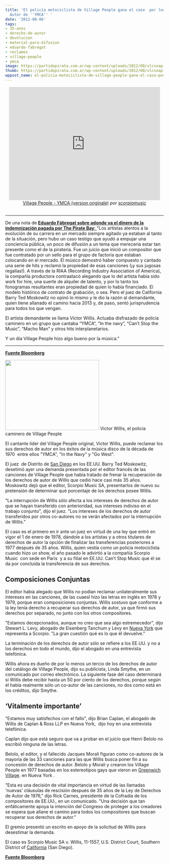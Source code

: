 ```yaml
---
title: 'El policía motociclista de Village People gana el caso  por los Derechos de
  Autor de ''YMCA'' '
date: '2012-08-06'
tags:
- 35-anos
- derecho-de-autor
- devolucion
- material-para-difusion
- eduardo-fabregat
- reclamos
- village-people
- ymca
image: https://partidopirata.com.ar/wp-content/uploads/2012/08/vlcsnap-2012-08-05-23h49m13s204.png
thumb: https://partidopirata.com.ar/wp-content/uploads/2012/08/vlcsnap-2012-08-05-23h49m13s204-150x150.png
wppost_name: el-policia-motociclista-de-village-people-gana-el-caso-por-los-derechos-de-autor-de-ymca
---
```


<center>
<iframe src="http://www.dailymotion.com/embed/video/x2b1a0_village-people-ymca-version-origina_music" frameborder="0" width="480" height="360"></iframe>
<a href="http://www.dailymotion.com/video/x2b1a0_village-people-ymca-version-origina_music" target="_blank">Village People - YMCA (version originale)</a> <em>por <a href="http://www.dailymotion.com/scorpiomusic" target="_blank">scorpiomusic</a></em></center>&nbsp;

<hr />

De una nota de <a href="http://www.pagina12.com.ar/diario/suplementos/espectaculos/2-26046-2012-08-05.html" target="_blank"><strong>Eduardo Fábregat sobre adonde va el dinero de la indemnización pagada por The Pirate Bay</strong>:
</a>
"Los artistas atentos a la evolución de su carrera en un mercado siempre agitado ya estaban al tanto de la situación, pero hubo un caso testigo que ayudó a empujar una conciencia pública, un poco de difusión a un tema que merecería estar tan presente como el de la piratería. Fue un juicio que inició un compositor que fue contratado por un sello para el grupo de factoría que estaban colocando en el mercado. El músico demostró haber compuesto y cantado una serie de hits y reclamó la propiedad de esas canciones (¡y sus jugosas regalías!). A través de la RIAA (Recording Industry Association of America), la compañía productora contraatacó alegando que lo del artista había sido work for hire, una suerte de alquiler de talento, y por lo tanto los fonogramas resultantes eran propiedad de quien lo había financiado. El modelo histórico de contrato de grabación, o sea. Pero el juez de California Barry Ted Moskowitz no opinó lo mismo y le dio la razón al demandante, quien tiene allanado el camino hacia 2013 y, de paso, sentó jurisprudencia para todos los que vengan.

El artista demandante se llama Victor Willis. Actuaba disfrazado de policía caminero en un grupo que cantaba “YMCA”, “In the navy”, “Can’t Stop the Music”, “Macho Man” y otros hits interplanetarios.

Y un día Village People hizo algo bueno por la música."

<hr />

<strong><a href="http://www.bloomberg.com/news/2012-05-08/village-people-s-former-lead-singer-wins-ymca-copyright-case.html" target="_blank">Fuente Bloomberg</a></strong>

<a href="https://partidopirata.com.ar/wp-content/uploads/2012/08/vlcsnap-2012-08-05-23h49m13s204.png"><img class=" wp-image-5776" title="Victor Willis" src="https://partidopirata.com.ar/wp-content/uploads/2012/08/vlcsnap-2012-08-05-23h49m13s204.png" alt="" width="298" height="223" /></a> Victor Willis, el policía caminero de Village People


El cantante líder del Village People original, Victor Willis, puede reclamar los sus derechos de autor en los éxitos de la música disco de la década de 1970  entre ellos "YMCA", "In the Navy" y "Go West".

El juez  de Distrito de <a href="http://topics.bloomberg.com/san-diego/">San Diego</a> en los EE.UU. Barry Ted Moskowitz, desetimó ayer una demanda presentada por el editor francés de las canciones de Village People que había tratado de frenar la recuperación de los derechos de autor de Willis que cedió hace casi más 35 años. Moskowitz dejó que el editor, Scorpio Music SA, presentarlos de nuevo su pretensión de determinar qué porcentaje de los derechos posee Willis.

"La interrupción de Willis sólo afecta a los intereses de derechos de autor que se hayan transferido con anterioridad, sus intereses indiviso en el trabajo conjunto", dijo el juez. "Los intereses de los derechos de autor transferidos por otros co-autores no se verán afectados por la interrupción de Willis."

El caso es el primero en ir ante un juez en virtud de una ley que entró en vigor el 1 de enero de 1978, dándole a los artistas y a otros titulares de derechos de autor la opción de finalizar las transferencias posteriores a 1977 después de 35 años. Willis, quien vestía como un policía motociclista cuando hizo un show, el año pasado le advirtió a la compañía Scorpio Music  con sede en Paris  y a su filial en EE.UU. Can’t Stop Music que él se da por concluida la transferencia de sus derechos.
<h2>Composiciones Conjuntas</h2>
El editor había alegado que Willis no podían reclamar unilateralmente sus intereses en las canciones, de las cuaesl hizo las letras en inglés en 1978 y 1979, porque eran composiciones conjuntas. Willis sostuvo que conforme a la ley tenía derecho a recuperar sus derechos de autor, ya que firmó sus derechos por separado, no junto con los otros compositores.

"Estamos decepcionados, aunque no creo que sea algo estremecedor", dijo Stewart L. Levy, abogado de Eisenberg Tanchum y Levy en <a href="http://topics.bloomberg.com/new-york/">Nueva York</a> que representa a Scorpio. "La gran cuestión qué es lo que él devuelve."

La terminación de los derechos de autor sólo se refiere a los EE.UU. y no a los derechos en todo el mundo, dijo el abogado en una entrevista telefónica.

Willis ahora es dueño de por lo menos un tercio de los derechos de autor del catálogo de Village People, dijo su publicista, Linda Smythe, en un comunicado por correo electrónico. La siguiente fase del caso determinará si Willis debe recibir hasta un 50 por ciento de los derechos, porque según él había realmente sólo un co-autor de las canciones, no dos como está en los créditos, dijo Smythe.
<h2>‘Vitalmente importante’</h2>
"Estamos muy satisfechos con el fallo", dijo Brian Caplan, el abogado de Willis de Caplan &amp; Ross LLP en Nueva York,  dijo hoy en una entrevista telefónica.

Caplan dijo que está seguro que va a probar en el juicio que Henri Belolo no escribió ninguna de las letras.

Belolo, el editor, y el fallecido Jacques Morali figuran como co-autores de la mayoría de las 33 canciones para las que Willis busca poner fin a su concesión de derechos de autor. Belolo y Morali y crearon los Village People en 1977 basadas en los estereotipos gays que vieron en <a href="http://topics.bloomberg.com/greenwich-village/">Greenwich Village</a>. en Nueva York .

"Esta es una decisión de vital importancia en virtud de las llamadas 'nuevas' cláusulas de rescisión después de 35 años de la Ley de Derechos de Autor de 1976," dijo Rick Carnes, presidente de la Cofradía de los compositores de EE.UU., en un comunicado. "Una decisión que tan enfáticamente apoya la intención del Congreso de proteger a los creadores se espera que allane el camino para todos los compositores que buscan recuperar sus derechos de autor."

El gremio presentó un escrito en apoyo de la solicitud de Willis para desestimar la demanda.

El caso es Scorpio Music SA v. Willis, 11-1557, U.S. District Court, Southern District of <a href="http://topics.bloomberg.com/california/">California</a> (San Diego).

<strong><a href="http://www.bloomberg.com/news/2012-05-08/village-people-s-former-lead-singer-wins-ymca-copyright-case.html" target="_blank">Fuente Bloomberg</a></strong>
